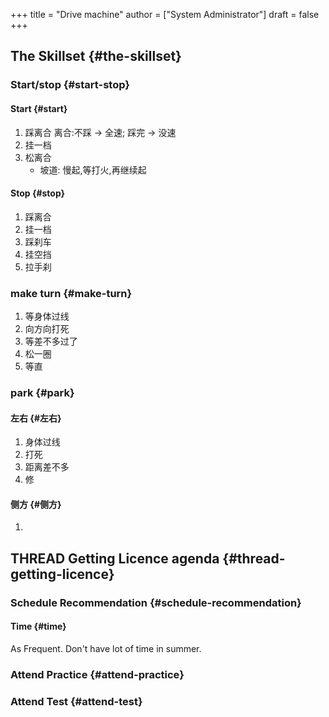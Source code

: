 +++
title = "Drive machine"
author = ["System Administrator"]
draft = false
+++

## The Skillset {#the-skillset}


### Start/stop {#start-stop}


#### Start {#start}

1.  踩离合
    离合:不踩 -&gt; 全速; 踩完 -&gt; 没速
2.  挂一档
3.  松离合
    -   坡道: 慢起,等打火,再继续起


#### Stop {#stop}

1.  踩离合
2.  挂一档
3.  踩刹车
4.  挂空挡
5.  拉手刹


### make turn {#make-turn}

1.  等身体过线
2.  向方向打死
3.  等差不多过了
4.  松一圈
5.  等直


### park {#park}


#### 左右 {#左右}

1.  身体过线
2.  打死
3.  距离差不多
4.  修


#### 侧方 {#侧方}

1.


## THREAD Getting Licence <span class="tag"><span class="agenda">agenda</span></span> {#thread-getting-licence}


### Schedule Recommendation {#schedule-recommendation}


#### Time {#time}

As Frequent. Don't have lot of time in summer.


### Attend Practice {#attend-practice}


### Attend Test {#attend-test}